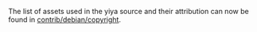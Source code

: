 The list of assets used in the yiya source and their attribution can now be found in [contrib/debian/copyright](../contrib/debian/copyright).
